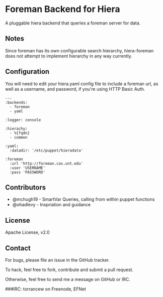 Foreman Backend for Hiera
=========================

A pluggable hiera backend that queries a foreman server for data.

Notes
-----
Since foreman has its own configurable search hierarchy, hiera-foreman does not attempt to implement hierarchy in any way currently.

Configuration
-------
You will need to edit your hiera.yaml config file to include a foreman url, as well as a username, and password, if you're using HTTP Basic Auth. 

    ---
    :backends:
      - foreman
      - yaml
    
    :logger: console
    
    :hierachy:
      - %{fqdn}
      - common
    
    :yaml:
      :datadir: '/etc/puppet/hieradata'
    
    :foreman
      :url 'http://foreman.cas.unt.edu'
      :user 'USERNAME'
      :pass 'PASSWORD'

Contributors
------------
  * @mchugh19 - SmartVar Queries, calling from within puppet functions
  * @ohadlevy - Inspriation and guidance

License
-------
Apache License, v2.0

Contact
-------
For bugs, please file an issue in the GitHub tracker.

To hack, feel free to fork, contribute and submit a pull request.

Otherwise, feel free to send me a message on GitHub or IRC.

###IRC:
  torrancew on Freenode, EFNet
